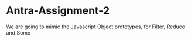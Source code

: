 # Antra-Assignment-2
We are going to mimic the Javascript Object prototypes, for Filter, Reduce and Some
